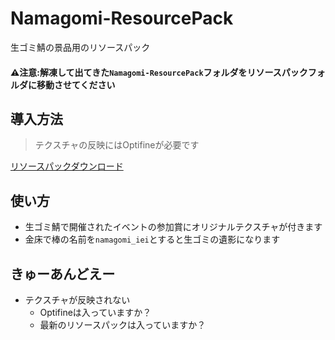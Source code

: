 # Namagomi-ResourcePack
生ゴミ鯖の景品用のリソースパック  

#### ⚠注意:解凍して出てきた`Namagomi-ResourcePack`フォルダをリソースパックフォルダに移動させてください  
## 導入方法

> テクスチャの反映にはOptifineが必要です

[リソースパックダウンロード](https://github.com/NamagomiNetwork/Namagomi-ResourcePack/releases)  

## 使い方
- 生ゴミ鯖で開催されたイベントの参加賞にオリジナルテクスチャが付きます
- 金床で棒の名前を`namagomi_iei`とすると生ゴミの遺影になります

## きゅーあんどえー

- テクスチャが反映されない
    - Optifineは入っていますか？
    - 最新のリソースパックは入っていますか？
